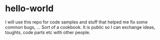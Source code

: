 # hello-world
I will use this repo for code samples and stuff that helped me fix some common bugs, ... Sort of a cookbook.
It is public so I can exchange ideas, toughts, code parts etc with other people.
